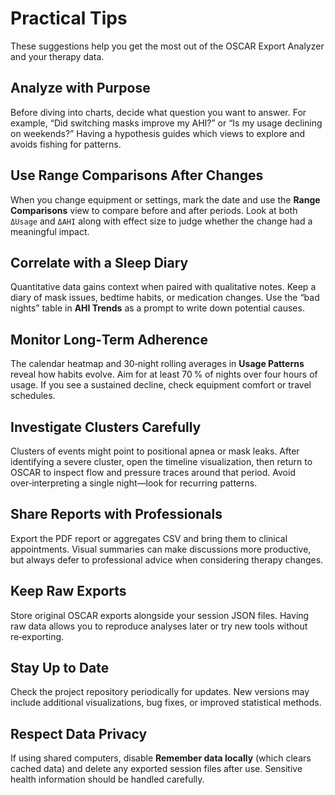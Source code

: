 # Practical Tips

These suggestions help you get the most out of the OSCAR Export Analyzer and your therapy data.

## Analyze with Purpose
Before diving into charts, decide what question you want to answer.  For example, “Did switching masks improve my AHI?” or “Is my usage declining on weekends?”  Having a hypothesis guides which views to explore and avoids fishing for patterns.

## Use Range Comparisons After Changes
When you change equipment or settings, mark the date and use the **Range Comparisons** view to compare before and after periods.  Look at both `ΔUsage` and `ΔAHI` along with effect size to judge whether the change had a meaningful impact.

## Correlate with a Sleep Diary
Quantitative data gains context when paired with qualitative notes.  Keep a diary of mask issues, bedtime habits, or medication changes.  Use the “bad nights” table in **AHI Trends** as a prompt to write down potential causes.

## Monitor Long‑Term Adherence
The calendar heatmap and 30‑night rolling averages in **Usage Patterns** reveal how habits evolve.  Aim for at least 70 % of nights over four hours of usage.  If you see a sustained decline, check equipment comfort or travel schedules.

## Investigate Clusters Carefully
Clusters of events might point to positional apnea or mask leaks.  After identifying a severe cluster, open the timeline visualization, then return to OSCAR to inspect flow and pressure traces around that period.  Avoid over‑interpreting a single night—look for recurring patterns.

## Share Reports with Professionals
Export the PDF report or aggregates CSV and bring them to clinical appointments.  Visual summaries can make discussions more productive, but always defer to professional advice when considering therapy changes.

## Keep Raw Exports
Store original OSCAR exports alongside your session JSON files.  Having raw data allows you to reproduce analyses later or try new tools without re‑exporting.

## Stay Up to Date
Check the project repository periodically for updates.  New versions may include additional visualizations, bug fixes, or improved statistical methods.

## Respect Data Privacy
If using shared computers, disable **Remember data locally** (which clears cached data) and delete any exported session files after use. Sensitive health information should be handled carefully.
